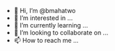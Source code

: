 - 👋 Hi, I’m @bmahatwo
- 👀 I’m interested in ...
- 🌱 I’m currently learning ...
- 💞️ I’m looking to collaborate on ...
- 📫 How to reach me ...

<!---
bmahatwo/bmahatwo is a ✨ special ✨ repository because its `README.md` (this file) appears on your GitHub profile.
You can click the Preview link to take a look at your changes.
--->
